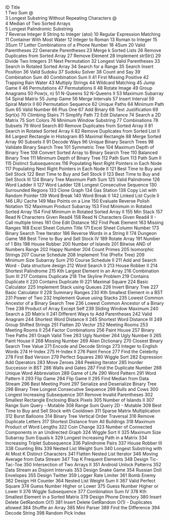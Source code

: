 ID  Title  
1   Two Sum @  
3   Longest Substring Without Repeating Characters @  
4   Median of Two Sorted Arrays  
5   Longest Palindromic Substring  
7   Reverse Integer
8   String to Integer (atoi)
10  Regular Expression Matching
11  Container With Most Water
12  Integer to Roman
13  Roman to Integer
15  3Sum
17  Letter Combinations of a Phone Number
18  4Sum
20  Valid Parentheses
22  Generate Parentheses
23  Merge k Sorted Lists
26  Remove Duplicates from Sorted Array
27  Remove Element
28  Implement strStr()
29  Divide Two Integers
31  Next Permutation
32  Longest Valid Parentheses
33  Search in Rotated Sorted Array
34  Search for a Range
35  Search Insert Position
36  Valid Sudoku
37  Sudoku Solver
38  Count and Say
39  Combination Sum
40  Combination Sum II
41  First Missing Positive
42  Trapping Rain Water
43  Multiply Strings
44  Wildcard Matching
45  Jump Game II
46  Permutations
47  Permutations II
48  Rotate Image
49  Group Anagrams
50  Pow(x, n)
51  N-Queens
52  N-Queens II
53  Maximum Subarray
54  Spiral Matrix
55  Jump Game
56  Merge Intervals
57  Insert Interval
59  Spiral Matrix II
60  Permutation Sequence
62  Unique Paths
64  Minimum Path Sum
65  Valid Number
66  Plus One
67  Add Binary
68  Text Justification
69  Sqrt(x)
70  Climbing Stairs
71  Simplify Path
72  Edit Distance
74  Search a 2D Matrix
75  Sort Colors
76  Minimum Window Substring
77  Combinations
78  Subsets
79  Word Search
80  Remove Duplicates from Sorted Array II
81  Search in Rotated Sorted Array II
82  Remove Duplicates from Sorted List II
84  Largest Rectangle in Histogram
85  Maximal Rectangle
88  Merge Sorted Array
90  Subsets II
91  Decode Ways
96  Unique Binary Search Trees
98  Validate Binary Search Tree
101 Symmetric Tree
104 Maximum Depth of Binary Tree
108 Convert Sorted Array to Binary Search Tree
110 Balanced Binary Tree
111 Minimum Depth of Binary Tree
112 Path Sum
113 Path Sum II
115 Distinct Subsequences
116 Populating Next Right Pointers in Each Node
117 Populating Next Right Pointers in Each Node II
121 Best Time to Buy and Sell Stock
122 Best Time to Buy and Sell Stock II
123 Best Time to Buy and Sell Stock III
124 Binary Tree Maximum Path Sum
125 Valid Palindrome
126 Word Ladder II
127 Word Ladder
128 Longest Consecutive Sequence
130 Surrounded Regions
133 Clone Graph
134 Gas Station
138 Copy List with Random Pointer
139 Word Break
140 Word Break II
142 Linked List Cycle II
146 LRU Cache
149 Max Points on a Line
150 Evaluate Reverse Polish Notation
152 Maximum Product Subarray
153 Find Minimum in Rotated Sorted Array
154 Find Minimum in Rotated Sorted Array II
155 Min Stack
157 Read N Characters Given Read4
158 Read N Characters Given Read4 II - Call multiple times
161 One Edit Distance
162 Find Peak Element
163 Missing Ranges
168 Excel Sheet Column Title
171 Excel Sheet Column Number
173 Binary Search Tree Iterator
186 Reverse Words in a String II
174 Dungeon Game
188 Best Time to Buy and Sell Stock IV
189 Rotate Array
191 Number of 1 Bits
198 House Robber
200 Number of Islands
201 Bitwise AND of Numbers Range
202 Happy Number
204 Count Primes
205 Isomorphic Strings
207 Course Schedule
208 Implement Trie (Prefix Tree)
209 Minimum Size Subarray Sum
210 Course Schedule II
211 Add and Search Word - Data structure design
212 Word Search II
213 House Robber II
214 Shortest Palindrome
215 Kth Largest Element in an Array
216 Combination Sum III
217 Contains Duplicate
218 The Skyline Problem
219 Contains Duplicate II
220 Contains Duplicate III
221 Maximal Square
224 Basic Calculator
225 Implement Stack using Queues
226 Invert Binary Tree
227 Basic Calculator II
228 Summary Ranges
230 Kth Smallest Element in a BST
231 Power of Two
232 Implement Queue using Stacks
235 Lowest Common Ancestor of a Binary Search Tree
236 Lowest Common Ancestor of a Binary Tree
238 Product of Array Except Self
239 Sliding Window Maximum
240 Search a 2D Matrix II
241 Different Ways to Add Parentheses
242 Valid Anagram
244 Shortest Word Distance II
245 Shortest Word Distance III
249 Group Shifted Strings
251 Flatten 2D Vector
252 Meeting Rooms
253 Meeting Rooms II
254 Factor Combinations
256 Paint House
257 Binary Tree Paths
261 Graph Valid Tree
263 Ugly Number
264 Ugly Number II
265 Paint House II
268 Missing Number
269 Alien Dictionary
270 Closest Binary Search Tree Value
271 Encode and Decode Strings
273 Integer to English Words
274 H-Index
275 H-Index II
276 Paint Fence
277 Find the Celebrity
278 First Bad Version
279 Perfect Squares
280 Wiggle Sort
282 Expression Add Operators
283 Move Zeroes
284 Peeking Iterator
285 Inorder Successor in BST
286 Walls and Gates
287 Find the Duplicate Number
288 Unique Word Abbreviation
289 Game of Life
290 Word Pattern
291 Word Pattern II
293 Flip Game
294 Flip Game II
295 Find Median from Data Stream
296 Best Meeting Point
297 Serialize and Deserialize Binary Tree
298 Binary Tree Longest Consecutive Sequence
299 Bulls and Cows
300 Longest Increasing Subsequence
301 Remove Invalid Parentheses
302 Smallest Rectangle Enclosing Black Pixels
305 Number of Islands II
307 Range Sum Query - Mutable
308 Range Sum Query 2D - Mutable
309 Best Time to Buy and Sell Stock with Cooldown
311 Sparse Matrix Multiplication
312 Burst Balloons
314 Binary Tree Vertical Order Traversal
316 Remove Duplicate Letters
317 Shortest Distance from All Buildings
318 Maximum Product of Word Lengths
322 Coin Change
323 Number of Connected Components in an Undirected Graph
324 Wiggle Sort II
325 Maximum Size Subarray Sum Equals k
329 Longest Increasing Path in a Matrix
334 Increasing Triplet Subsequence
336 Palindrome Pairs
337 House Robber III
338 Counting Bits
339 Nested List Weight Sum
340 Longest Substring with At Most K Distinct Characters
341 Flatten Nested List Iterator
346 Moving Average from Data Stream
347 Top K Frequent Elements
348 Design Tic-Tac-Toe
350 Intersection of Two Arrays II
351 Android Unlock Patterns
352 Data Stream as Disjoint Intervals
353 Design Snake Game
354 Russian Doll Envelopes
355 Design Twitter
359 Logger Rate Limiter
361 Bomb Enemy
362 Design Hit Counter
364 Nested List Weight Sum II
367 Valid Perfect Square
374 Guess Number Higher or Lower
375 Guess Number Higher or Lower II
376 Wiggle Subsequence
377 Combination Sum IV
378 Kth Smallest Element in a Sorted Matrix
379 Design Phone Directory
380 Insert Delete GetRandom O(1)
381 Insert Delete GetRandom O(1) - Duplicates allowed
384 Shuffle an Array
385 Mini Parser
389 Find the Difference
394 Decode String
398 Random Pick Index